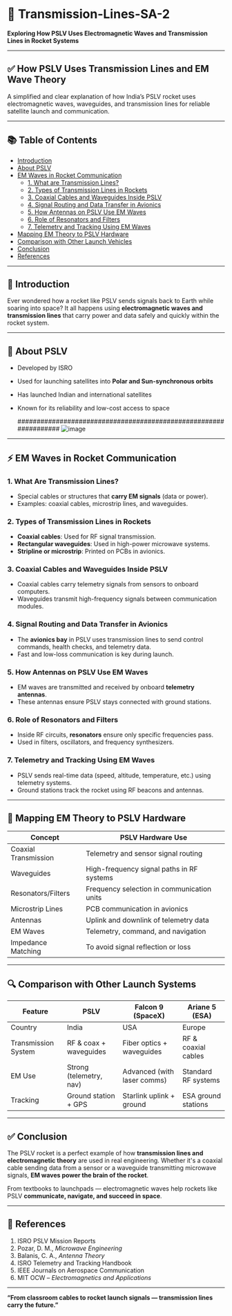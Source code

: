 # 🚀 Transmission-Lines-SA-2

**Exploring How PSLV Uses Electromagnetic Waves and Transmission Lines in Rocket Systems**

---

## ✅ How PSLV Uses Transmission Lines and EM Wave Theory

A simplified and clear explanation of how India’s PSLV rocket uses electromagnetic waves, waveguides, and transmission lines for reliable satellite launch and communication.

---

## 📚 Table of Contents

- [Introduction](#introduction)  
- [About PSLV](#about-pslv)  
- [EM Waves in Rocket Communication](#em-waves-in-rocket-communication)  
  - [1. What are Transmission Lines?](#1-what-are-transmission-lines)  
  - [2. Types of Transmission Lines in Rockets](#2-types-of-transmission-lines-in-rockets)  
  - [3. Coaxial Cables and Waveguides Inside PSLV](#3-coaxial-cables-and-waveguides-inside-pslv)  
  - [4. Signal Routing and Data Transfer in Avionics](#4-signal-routing-and-data-transfer-in-avionics)  
  - [5. How Antennas on PSLV Use EM Waves](#5-how-antennas-on-pslv-use-em-waves)  
  - [6. Role of Resonators and Filters](#6-role-of-resonators-and-filters)  
  - [7. Telemetry and Tracking Using EM Waves](#7-telemetry-and-tracking-using-em-waves)  
- [Mapping EM Theory to PSLV Hardware](#mapping-em-theory-to-pslv-hardware)  
- [Comparison with Other Launch Vehicles](#comparison-with-other-launch-vehicles)  
- [Conclusion](#conclusion)  
- [References](#references)  

---

## 🚀 Introduction

Ever wondered how a rocket like PSLV sends signals back to Earth while soaring into space? It all happens using **electromagnetic waves and transmission lines** that carry power and data safely and quickly within the rocket system.

---

## 📅 About PSLV

- Developed by ISRO  
- Used for launching satellites into **Polar and Sun-synchronous orbits**  
- Has launched Indian and international satellites  
- Known for its reliability and low-cost access to space

  ################################################################# ![image](https://github.com/user-attachments/assets/05acf9db-9c8a-46e8-ac00-ff328ca55105)

---

## ⚡ EM Waves in Rocket Communication

### 1. What Are Transmission Lines?

- Special cables or structures that **carry EM signals** (data or power).  
- Examples: coaxial cables, microstrip lines, and waveguides.

### 2. Types of Transmission Lines in Rockets

- **Coaxial cables**: Used for RF signal transmission.  
- **Rectangular waveguides**: Used in high-power microwave systems.  
- **Stripline or microstrip**: Printed on PCBs in avionics.  

### 3. Coaxial Cables and Waveguides Inside PSLV

- Coaxial cables carry telemetry signals from sensors to onboard computers.  
- Waveguides transmit high-frequency signals between communication modules.  

### 4. Signal Routing and Data Transfer in Avionics

- The **avionics bay** in PSLV uses transmission lines to send control commands, health checks, and telemetry data.  
- Fast and low-loss communication is key during launch.

### 5. How Antennas on PSLV Use EM Waves

- EM waves are transmitted and received by onboard **telemetry antennas**.  
- These antennas ensure PSLV stays connected with ground stations.  

### 6. Role of Resonators and Filters

- Inside RF circuits, **resonators** ensure only specific frequencies pass.  
- Used in filters, oscillators, and frequency synthesizers.  

### 7. Telemetry and Tracking Using EM Waves

- PSLV sends real-time data (speed, altitude, temperature, etc.) using telemetry systems.  
- Ground stations track the rocket using RF beacons and antennas.

---

## 🧠 Mapping EM Theory to PSLV Hardware

| Concept              | PSLV Hardware Use                          |
|----------------------|--------------------------------------------|
| Coaxial Transmission | Telemetry and sensor signal routing        |
| Waveguides           | High-frequency signal paths in RF systems  |
| Resonators/Filters   | Frequency selection in communication units |
| Microstrip Lines     | PCB communication in avionics              |
| Antennas             | Uplink and downlink of telemetry data      |
| EM Waves             | Telemetry, command, and navigation         |
| Impedance Matching   | To avoid signal reflection or loss         |

---

## 🔍 Comparison with Other Launch Systems

| Feature              | PSLV                    | Falcon 9 (SpaceX)           | Ariane 5 (ESA)         |
|----------------------|-------------------------|------------------------------|------------------------|
| Country              | India                   | USA                          | Europe                 |
| Transmission System  | RF & coax + waveguides  | Fiber optics + waveguides    | RF & coaxial cables    |
| EM Use               | Strong (telemetry, nav) | Advanced (with laser comms)  | Standard RF systems    |
| Tracking             | Ground station + GPS    | Starlink uplink + ground     | ESA ground stations    |

---

## ✅ Conclusion

The PSLV rocket is a perfect example of how **transmission lines and electromagnetic theory** are used in real engineering. Whether it's a coaxial cable sending data from a sensor or a waveguide transmitting microwave signals, **EM waves power the brain of the rocket**.  

From textbooks to launchpads — electromagnetic waves help rockets like PSLV **communicate, navigate, and succeed in space**.

---

## 📖 References

1. ISRO PSLV Mission Reports  
2. Pozar, D. M., *Microwave Engineering*  
3. Balanis, C. A., *Antenna Theory*  
4. ISRO Telemetry and Tracking Handbook  
5. IEEE Journals on Aerospace Communication  
6. MIT OCW – *Electromagnetics and Applications*  

---

**“From classroom cables to rocket launch signals — transmission lines carry the future.”**


